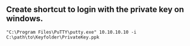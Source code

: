 
## Create shortcut to login with the private key on windows.

  `"C:\Program Files\PuTTY\putty.exe" 10.10.10.10 -i C:\path\to\Keyfolder\PrivateKey.ppk `
